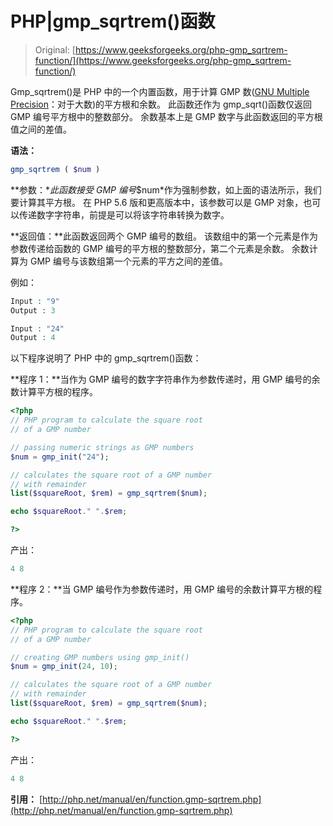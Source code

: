 # PHP|gmp_sqrtrem()函数

> Original: [https://www.geeksforgeeks.org/php-gmp_sqrtrem-function/](https://www.geeksforgeeks.org/php-gmp_sqrtrem-function/)

Gmp_sqrtrem()是 PHP 中的一个内置函数，用于计算 GMP 数([GNU Multiple Precision](https://en.wikipedia.org/wiki/GNU_Multiple_Precision_Arithmetic_Library)：对于大数)的平方根和余数。 此函数还作为 gmp_sqrt()函数仅返回 GMP 编号平方根中的整数部分。 余数基本上是 GMP 数字与此函数返回的平方根值之间的差值。

**语法：**

```php
gmp_sqrtrem ( $num )
```

**参数：**此函数接受 GMP 编号*$num*作为强制参数，如上面的语法所示，我们要计算其平方根。 在 PHP 5.6 版和更高版本中，该参数可以是 GMP 对象，也可以传递数字字符串，前提是可以将该字符串转换为数字。

**返回值：**此函数返回两个 GMP 编号的数组。 该数组中的第一个元素是作为参数传递给函数的 GMP 编号的平方根的整数部分，第二个元素是余数。 余数计算为 GMP 编号与该数组第一个元素的平方之间的差值。

例如：

```php
Input : "9"
Output : 3

Input : "24"
Output : 4

```

以下程序说明了 PHP 中的 gmp_sqrtrem()函数：

**程序 1：**当作为 GMP 编号的数字字符串作为参数传递时，用 GMP 编号的余数计算平方根的程序。

```php
<?php
// PHP program to calculate the square root 
// of a GMP number

// passing numeric strings as GMP numbers
$num = gmp_init("24");

// calculates the square root of a GMP number
// with remainder
list($squareRoot, $rem) = gmp_sqrtrem($num);

echo $squareRoot." ".$rem;

?>
```

产出：

```php
4 8

```

**程序 2：**当 GMP 编号作为参数传递时，用 GMP 编号的余数计算平方根的程序。

```php
<?php
// PHP program to calculate the square root 
// of a GMP number

// creating GMP numbers using gmp_init()
$num = gmp_init(24, 10);

// calculates the square root of a GMP number
// with remainder
list($squareRoot, $rem) = gmp_sqrtrem($num);

echo $squareRoot." ".$rem;

?>
```

产出：

```php
4 8

```

**引用：**
[http://php.net/manual/en/function.gmp-sqrtrem.php](http://php.net/manual/en/function.gmp-sqrtrem.php)